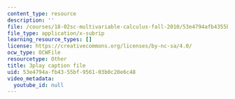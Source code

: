 ```yaml
---
content_type: resource
description: ''
file: /courses/18-02sc-multivariable-calculus-fall-2010/53e4794afb4355bf956103b0c20e6c48_j9GZjr05Heg.vtt
file_type: application/x-subrip
learning_resource_types: []
license: https://creativecommons.org/licenses/by-nc-sa/4.0/
ocw_type: OCWFile
resourcetype: Other
title: 3play caption file
uid: 53e4794a-fb43-55bf-9561-03b0c20e6c48
video_metadata:
  youtube_id: null
---
```

